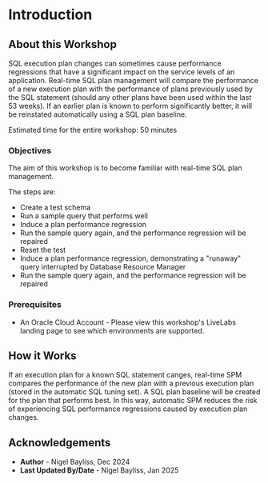 # Introduction #

## About this Workshop ##

SQL execution plan changes can sometimes cause performance regressions that have a significant impact on the service levels of an application. Real-time SQL plan management will compare the performance of a new execution plan with the performance of plans previously used by the SQL statement (should any other plans have been used within the last 53 weeks). If an earlier plan is known to perform significantly better, it will be reinstated automatically using a SQL plan baseline.

Estimated time for the entire workshop: 50 minutes

### Objectives
The aim of this workshop is to become familiar with real-time SQL plan management.

The steps are:

- Create a test schema
- Run a sample query that performs well
- Induce a plan performance regression
- Run the sample query again, and the performance regression will be repaired
- Reset the test
- Induce a plan performance regression, demonstrating a "runaway" query interrupted by Database Resource Manager
- Run the sample query again, and the performance regression will be repaired

### Prerequisites
- An Oracle Cloud Account - Please view this workshop's LiveLabs landing page to see which environments are supported.

## How it Works

If an execution plan for a known SQL statement canges, real-time SPM compares the performance of the new plan with a previous execution plan (stored in the automatic SQL tuning set). A SQL plan baseline will be created for the plan that performs best. In this way, automatic SPM reduces the risk of experiencing SQL performance regressions caused by execution plan changes.

## Acknowledgements
* **Author** - Nigel Bayliss, Dec 2024 
* **Last Updated By/Date** - Nigel Bayliss, Jan 2025